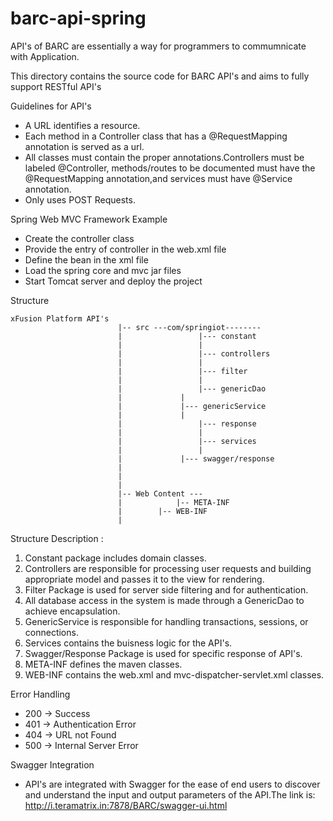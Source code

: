 # barc-api-spring

API's of BARC are essentially a way for programmers to commumnicate with Application.

This directory contains the source code for BARC API's and aims to fully support RESTful API's

Guidelines for API's
- A URL identifies a resource.
- Each method in a Controller class that has a @RequestMapping annotation is served as a url.
- All classes must contain the proper annotations.Controllers must be labeled @Controller, methods/routes to be documented must have the @RequestMapping annotation,and services must have @Service annotation.
- Only uses POST Requests.

Spring Web MVC Framework Example
- Create the controller class
- Provide the entry of controller in the web.xml file
- Define the bean in the xml file
- Load the spring core and mvc jar files
- Start Tomcat server and deploy the project


Structure

```
xFusion Platform API's
						|-- src ---com/springiot--------
						| 	  	          |--- constant
						| 	  	          |
						| 	  	          |--- controllers
						| 	  	          |	  
						| 	  	          |--- filter
						| 	  	          |
						| 	  	          |--- genericDao
						| 	  		  |
						| 	  		  |--- genericService
						|			  |		           
						|		          |--- response
						|		          | 
						|		          |--- services
						|		          |
						|			  |--- swagger/response
						|		
						|				
						|	
						|-- Web Content ---
						|	         |-- META-INF
						|		 |-- WEB-INF
						|	    
```

Structure Description :

1. Constant package includes domain classes.
2. Controllers are responsible for processing user requests and building appropriate model and passes it to the view for rendering.
3. Filter Package is used for server side filtering and for authentication.
4. All database access in the system is made through a GenericDao to achieve encapsulation.
5. GenericService is  responsible for handling transactions, sessions, or connections.
6. Services contains the buisness logic for the API's.
7. Swagger/Response Package is used for specific response of API's.
8. META-INF defines the maven classes.
9. WEB-INF contains the web.xml and mvc-dispatcher-servlet.xml classes.

Error Handling
- 200 -> Success
- 401 -> Authentication Error
- 404 -> URL not Found
- 500 -> Internal Server Error 

Swagger Integration
- API's are integrated with Swagger for the ease of end users to discover and understand the input and output parameters of the API.The link is:
    http://i.teramatrix.in:7878/BARC/swagger-ui.html



